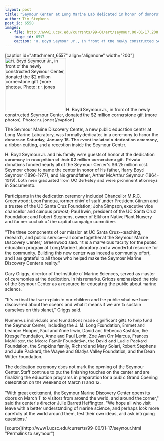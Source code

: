 ```yaml
---
layout: post
title: "Seymour Center at Long Marine Lab dedicated in honor of donors"
author: Tim Stephens
post_id: 6558
images:
  - file: http://www1.ucsc.edu/currents/99-00/art/seymour.00-01-17.200.jpg
    image_id: 6557
    caption: "H. Boyd Seymour Jr., in front of the newly constructed Seymour Center, donated the $2 million cornerstone gift (more photos). Photo: r.r. jones"
---
```


[caption id="attachment_6557" align="alignnone" width="200"]<a href="http://localhost/mysite/wp-content/uploads/2000/01/seymour.00-01-17.200.jpg"><img class="size-full wp-image-6557" src="http://localhost/mysite/wp-content/uploads/2000/01/seymour.00-01-17.200.jpg" alt="H. Boyd Seymour Jr., in front of the newly constructed Seymour Center, donated the $2 million cornerstone gift (more photos). Photo: r.r. jones" width="200" height="175" /></a>H. Boyd Seymour Jr., in front of the newly constructed Seymour Center, donated the $2 million cornerstone gift (more photos). Photo: r.r. jones[/caption]
<p>
  The Seymour Marine Discovery Center, a new public education center at Long Marine Laboratory, was formally dedicated in a ceremony to honor the donors on Saturday, January 15. The event included a dedication ceremony, a ribbon cutting, and a reception inside the Seymour Center.
</p>H. Boyd Seymour Jr. and his family were guests of honor at the dedication ceremony in recognition of their $2 million cornerstone gift. Private donations funded nearly all of the Seymour Center's $6.25 million cost. Seymour chose to name the center in honor of his father, Harry Boyd Seymour (1896-1977), and his grandfather, Arthur McArthur Seymour (1864-1919). Both men graduated from UC Berkeley and were prominent attorneys in Sacramento.<br>
<br>
Participants in the dedication ceremony included Chancellor M.R.C. Greenwood; Leon Panetta, former chief of staff under President Clinton and a trustee of the UC Santa Cruz Foundation; John Simpson, executive vice chancellor and campus provost; Paul Irwin, president of the UC Santa Cruz Foundation; and Robert Stephens, owner of Elkhorn Native Plant Nursery and former cochair of the capital campaign committee.<br>
<br>
"The three components of our mission at UC Santa Cruz--teaching, research, and public service--all come together at the Seymour Marine Discovery Center," Greenwood said. "It is a marvelous facility for the public education program at Long Marine Laboratory and a wonderful resource for the community. Building this new center was indeed a community effort, and I am grateful to all those who helped make the Seymour Marine Discovery Center a reality."<br>
<br>
Gary Griggs, director of the Institute of Marine Sciences, served as master of ceremonies at the dedication. In his remarks, Griggs emphasized the role of the Seymour Center as a resource for educating the public about marine science.<br>
<br>
"It's critical that we explain to our children and the public what we have discovered about the oceans and what it means if we are to sustain ourselves on this planet," Griggs said.<br>
<br>
Numerous individuals and foundations made significant gifts to help fund the Seymour Center, including the J. M. Long Foundation, Emmet and Leanore Hooper, Paul and Anne Irwin, David and Rebecca Kashtan, the Kresge Foundation, Anne and Paul Levin, Zoe Ann Orr Marcus, Frances McAllister, the Moore Family Foundation, the David and Lucile Packard Foundation, the Simpkins family, Richard and Mary Solari, Robert Stephens and Julie Packard, the Wayne and Gladys Valley Foundation, and the Dean Witter Foundation.<br>
<br>
The dedication ceremony does not mark the opening of the Seymour Center. Staff continue to put the finishing touches on the center and are finalizing the education programs in preparation for a public Grand Opening celebration on the weekend of March 11 and 12.<br>
<br>
"With great excitement, the Seymour Marine Discovery Center opens its doors on March 11 to visitors from around the world, and around the corner," said the center's director Julie Barrett Heffington. "We hope all who visit leave with a better understanding of marine science, and perhaps look more carefully at the world around them, test their own ideas, and ask intriguing questions."
<p>

</p>
[source](http://www1.ucsc.edu/currents/99-00/01-17/seymour.html "Permalink to seymour")
